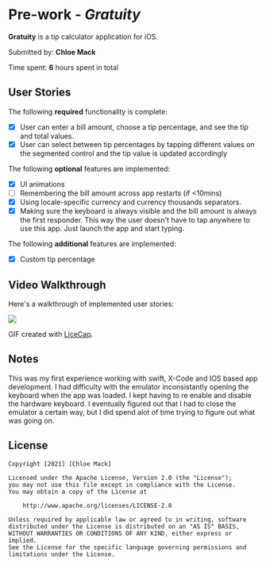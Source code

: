 # Pre-work - *Gratuity*

**Gratuity** is a tip calculator application for iOS.

Submitted by: **Chloe Mack**

Time spent: **6** hours spent in total

## User Stories

The following **required** functionality is complete:

* [X] User can enter a bill amount, choose a tip percentage, and see the tip and total values.
* [X] User can select between tip percentages by tapping different values on the segmented control and the tip value is updated accordingly

The following **optional** features are implemented:

* [X] UI animations
* [ ] Remembering the bill amount across app restarts (if <10mins)
* [X] Using locale-specific currency and currency thousands separators.
* [X] Making sure the keyboard is always visible and the bill amount is always the first responder. This way the user doesn't have to tap anywhere to use this app. Just launch the app and start typing.

The following **additional** features are implemented:

- [X] Custom tip percentage

## Video Walkthrough

Here's a walkthrough of implemented user stories:

![](https://i.imgur.com/lpgaMph.gif)


GIF created with [LiceCap](http://www.cockos.com/licecap/).

## Notes

This was my first experience working with swift, X-Code and IOS based app development. I had difficulty with the emulator inconsistantly opening the keyboard when the app was loaded. I kept having to re enable and disable the hardware keyboard. I eventually figured out that I had to close the emulator a certain way, but I did spend alot of time trying to figure out what was going on.

## License

    Copyright [2021] [Chloe Mack]

    Licensed under the Apache License, Version 2.0 (the "License");
    you may not use this file except in compliance with the License.
    You may obtain a copy of the License at

        http://www.apache.org/licenses/LICENSE-2.0

    Unless required by applicable law or agreed to in writing, software
    distributed under the License is distributed on an "AS IS" BASIS,
    WITHOUT WARRANTIES OR CONDITIONS OF ANY KIND, either express or implied.
    See the License for the specific language governing permissions and
    limitations under the License.
